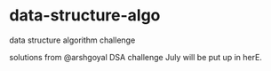 # data-structure-algo
data structure algorithm challenge

solutions from @arshgoyal DSA challenge July will be put up in herE.
